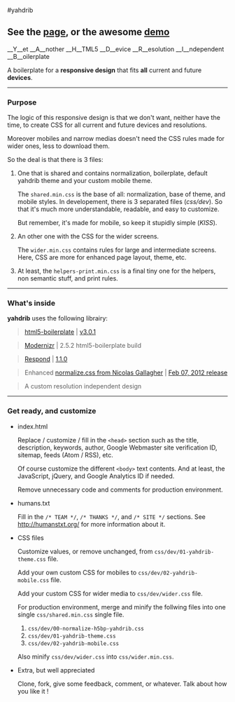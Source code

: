 #yahdrib

## See the [page](http://sv1l.github.com/yahdrib/), or the awesome [demo](http://sv1l.github.com/yahdrib/demo/)

__Y__et  __A__nother  __H__TML5   __D__evice   __R__esolution  __I__ndependent  __B__oilerplate

A boilerplate for a __responsive design__ that fits __all__ current and future __devices__.


---

### Purpose

The logic of this responsive design is that we don't want, neither have the time,
to create CSS for all current and future devices and resolutions.

Moreover mobiles and narrow medias doesn't need the CSS rules made for wider ones,
less to download them.


So the deal is that there is 3 files:

1. One that is shared and contains normalization, boilerplate, default yahdrib
theme and your custom mobile theme.

    The `shared.min.css` is the base of all: normalization, base of theme,
and mobile styles. In developement, there is 3 separated files (_css/dev_).
So that it's much more understandable, readable, and easy to customize.

    But remember, it's made for mobile, so keep it stupidly simple (*KISS*).

2. An other one with the CSS for the wider screens.
    
    The `wider.min.css` contains rules for large and intermediate screens.
Here, CSS are more for enhanced page layout, theme, etc.

3. At least, the `helpers-print.min.css` is a final tiny one for the helpers,
non semantic stuff, and print rules.

---

### What's inside

__yahdrib__ uses the following librairy:

> [html5-boilerplate](https://github.com/h5bp/html5-boilerplate) | [v3.0.1](https://github.com/h5bp/html5-boilerplate/zipball/v3.0.1)

> [Modernizr](http://www.modernizr.com) | 2.5.2 html5-boilerplate build

> [Respond](https://github.com/scottjehl/Respond) | [1.1.0](https://github.com/scottjehl/Respond/blob/c82ab674098de89ca5a144ea236a5697011b807c/respond.min.js)

> Enhanced [normalize.css from Nicolas Gallagher](https://github.com/necolas/normalize.css) | [Feb 07, 2012 release](https://github.com/necolas/normalize.css/commit/5e5496c026a0211ac2fdfd62cb59e25455dced55)

> A custom resolution independent design

---

### Get ready, and customize

* index.html

    Replace / customize / fill in the `<head>` section such as the title,
description, keywords, author, Google Webmaster site verification ID, sitemap,
feeds (Atom / RSS), etc.
    
    Of course customize the different `<body>` text contents. And at least,
the JavaScript, jQuery, and Google Analytics ID if needed.
    
    Remove unnecessary code and comments for production environment.

* humans.txt

    Fill in the `/* TEAM */`, `/* THANKS */`,  and `/* SITE */` sections.
    See http://humanstxt.org/ for more information about it.

* CSS files

    Customize values, or remove unchanged, from `css/dev/01-yahdrib-theme.css` file.
    
    Add your own custom CSS for mobiles to `css/dev/02-yahdrib-mobile.css` file.
    
    Add your custom CSS for wider media to `css/dev/wider.css` file.
    
    For production environment, merge and minify the follwing files into one single `css/shared.min.css` single file.

    1. `css/dev/00-normalize-h5bp-yahdrib.css`
    2. `css/dev/01-yahdrib-theme.css`
    3. `css/dev/02-yahdrib-mobile.css`

    
    Also minify `css/dev/wider.css` into `css/wider.min.css`.

* Extra, but well appreciated

    Clone, fork, give some feedback, comment, or whatever. Talk about how you like it !
